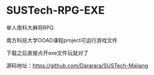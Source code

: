 # SUSTech-RPG-EXE
单人南科大麻将RPG

南方科技大学OOAD课程project可运行游戏文件

下载之后直接点开exe文件玩就对了

源码地址：https://github.com/Dararara/SUSTech-Majiang
